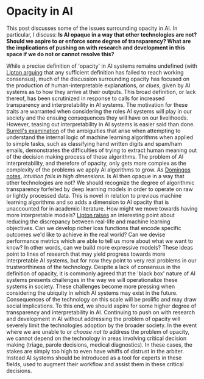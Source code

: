 # Opacity in AI

This post discusses some of the issues surrounding opacity in AI. In particular, I discuss: **Is AI opaque in a way that other technologies are not?  Should we aspire to or enforce some degree of transparency?  What are the implications of pushing on with research and development in this space if we do not or cannot resolve this?**

While a precise definition of 'opacity' in AI systems remains undefined (with [Lipton arguing](https://arxiv.org/pdf/1606.03490.pdf) that any sufficient definition has failed to reach working consensus), much of the discussion surrounding opacity has focused on the production of human-interpretable explanations, or *clues*, given by AI systems as to how they arrive at their outputs. This broad definition, or lack thereof, has been scrutinized in response to calls for increased transparency and interpretability in AI systems. The motivation for these traits are warranted when considering the roles AI systems will play in our society and the ensuing consequences they will have on our livelihoods. However, teasing out interpretability in AI systems is easier said than done. [Burrell's examination](https://journals.sagepub.com/doi/pdf/10.1177/2053951715622512) of the ambiguities that arise when attempting to understand the internal logic of machine learning algorithms when applied to simple tasks, such as classifying hand written digits and spam/ham emails, demonstrates the difficulties of trying to extract human meaning out of the decision making process of these algorithms. The problem of AI interpretability, and therefore of opacity, only gets more complex as the complexity of the problems we apply AI algorithms to grow. As [Domingos notes](https://cacm.acm.org/magazines/2012/10/155531-a-few-useful-things-to-know-about-machine-learning/fulltext), *intuition fails in high dimensions*. Is AI then opaque in a way that other technologies are not? We should recognize the degree of algorithmic transparency forfeited by deep learning models in order to operate on raw or lightly processed data. This is novel in relation to previous machine learning algorithms and so adds a dimension to AI opacity that is unaccounted for in academic literature. How might we move towards having more interpretable models? [Lipton raises](https://arxiv.org/pdf/1606.03490.pdf) an interesting point about reducing the discrepancy between real-life and machine learning objectives. Can we develop richer loss functions that encode specific outcomes we'd like to achieve in the real world? Can we devise performance metrics which are able to tell us more about what we want to know? In other words, can we build more expressive models? These ideas point to lines of research that may yield progress towards more interpretable AI systems, but for now they point to very real problems in our trustworthiness of the technology. Despite a lack of consensus in the definition of opacity, it is commonly agreed that the 'black box' nature of AI systems presents challenges in the way we will operationalize these systems in society. These challenges become more pressing when considering the ubiquity in which AI systems may exist in the future. Consequences of the technology on this scale will be prolific and may draw social implications. To this end, we should aspire for some higher degree of transparency and interpretability in AI. Continuing to push on with research and development in AI without addressing the problem of opacity will severely limit the technologies adoption by the broader society. In the event where we are unable to or *choose not to* address the problem of opacity, we cannot depend on the technology in areas involving critical decision making (triage, parole decisions, medical diagnostics). In these cases, the stakes are simply too high to even have whiffs of distrust in the arbiter. Instead AI systems should be introduced as a tool for experts in these fields, used to augment their workflow and assist them in these critical decisions.  
